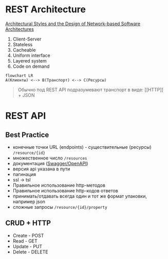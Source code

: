 
# REST Architecture
[Architectural Styles and the Design of Network-based Software Architectures](https://www.ics.uci.edu/~fielding/pubs/dissertation/top.htm)

1. Client-Server
2. Stateless
3. Cacheable
4. Uniform interface
5. Layered system
6. Code on demand

```mermaid
flowchart LR
A(Клиенты) <--> B(Транспорт) <--> C(Ресурсы)
```

> Обычно под REST API подразумевают транспорт в виде: [[HTTP]] + JSON

# REST API
## Best Practice
- конечные точки URL (endpoints) - существительные (ресурсы) ```/resource/{id}```
- множественное число ```/resources```
- документация ([Swagger/OpenAPI](https://swagger.io/))
- версия api указана в пути
- пагинация
- ssl -> tsl
- Правильное использование http-методов
- Правильное использование http-кодов ответов
- принимать/отдавать всегда один и тот же формат упаковки, например json
- сложные запросы ```/resource/{id}/property```

## CRUD + HTTP
- Create - POST
- Read - GET
- Update - PUT
- Delete - DELETE
